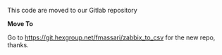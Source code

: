 This code are moved to our Gitlab repository

**Move To**

Go to https://git.hexgroup.net/fmassari/zabbix_to_csv for the new repo, thanks.
